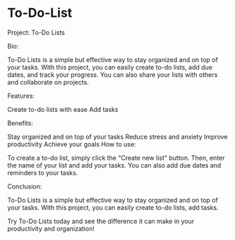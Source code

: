 # To-Do-List

Project: To-Do Lists

Bio:

To-Do Lists is a simple but effective way to stay organized and on top of your tasks. With this project, you can easily create to-do lists, add due dates, and track your progress. You can also share your lists with others and collaborate on projects.

Features:

Create to-do lists with ease
Add tasks

Benefits:

Stay organized and on top of your tasks
Reduce stress and anxiety
Improve productivity
Achieve your goals
How to use:

To create a to-do list, simply click the "Create new list" button. Then, enter the name of your list and add your tasks. You can also add due dates and reminders to your tasks.


Conclusion:

To-Do Lists is a simple but effective way to stay organized and on top of your tasks. With this project, you can easily create to-do lists, add tasks.

Try To-Do Lists today and see the difference it can make in your productivity and organization!
